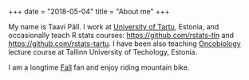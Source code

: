 +++
date = "2018-05-04"
title = "About me"
+++

My name is Taavi Päll.
I work at [University of Tartu](https://www.biomeditsiin.ut.ee/en/institute/department-microbiology), Estonia, and occasionally teach R stats courses: https://github.com/rstats-tln and https://github.com/rstats-tartu. I have been also teaching [Oncobiology](https://github.com/Onkobioloogia) lecture course at Tallinn University of Techology, Estonia.

I am a longtime [Fall](http://thefall.org) fan and enjoy riding mountain bike.


